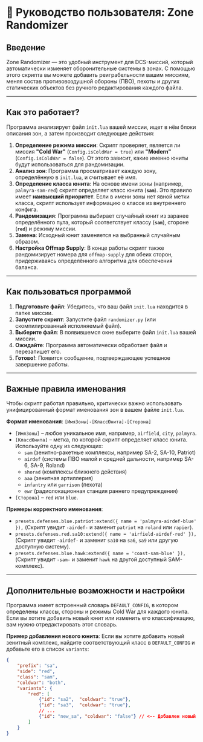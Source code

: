 # 📝 Руководство пользователя: Zone Randomizer

## Введение

Zone Randomizer — это удобный инструмент для DCS-миссий, который автоматически изменяет оборонительные системы в зонах. С помощью этого скрипта вы можете добавить реиграбельности вашим миссиям, меняя состав противовоздушной обороны (ПВО), пехоты и других статических объектов без ручного редактирования каждого файла.

---

## Как это работает?

Программа анализирует файл `init.lua` вашей миссии, ищет в нём блоки описания зон, а затем производит следующие действия:

1.  **Определение режима миссии**: Скрипт проверяет, является ли миссия **"Cold War"** (`Config.isColdWar = true`) или **"Modern"** (`Config.isColdWar = false`). От этого зависит, какие именно юниты будут использоваться для рандомизации.
2.  **Анализ зон**: Программа просматривает каждую зону, определённую в `init.lua`, и считывает её имя.
3.  **Определение класса юнита**: На основе имени зоны (например, `palmyra-sam-red`) скрипт определяет класс юнита (**`sam`**). Это правило имеет **наивысший приоритет**. Если в имени зоны нет явной метки класса, скрипт использует информацию о классе из внутреннего конфига.
4.  **Рандомизация**: Программа выбирает случайный юнит из заранее определённого пула, который соответствует классу (**`sam`**), стороне (**`red`**) и режиму миссии.
5.  **Замена**: Исходный юнит заменяется на выбранный случайным образом.
6.  **Настройка Offmap Supply**: В конце работы скрипт также рандомизирует номера для `offmap-supply` для обеих сторон, придерживаясь определённого алгоритма для обеспечения баланса.

---

## Как пользоваться программой

1.  **Подготовьте файл**: Убедитесь, что ваш файл `init.lua` находится в папке миссии.
2.  **Запустите скрипт**: Запустите файл `randomizer.py` (или скомпилированный исполняемый файл).
3.  **Выберите файл**: В появившемся окне выберите файл `init.lua` вашей миссии.
4.  **Ожидайте**: Программа автоматически обработает файл и перезапишет его.
5.  **Готово!**: Появится сообщение, подтверждающее успешное завершение работы.

---

## Важные правила именования

Чтобы скрипт работал правильно, критически важно использовать унифицированный формат именования зон в вашем файле `init.lua`.

**Формат именования**: `[ИмяЗоны]-[КлассЮнита]-[Сторона]`

* `[ИмяЗоны]` – любое уникальное имя, например, `airfield`, `city`, `palmyra`.
* `[КлассЮнита]` – метка, по которой скрипт определяет класс юнита. Используйте одну из следующих:
    * `sam` (зенитно-ракетные комплексы, например SA-2, SA-10, Patriot)
    * `airdef` (системы ПВО малой и средней дальности, например SA-6, SA-9, Roland)
    * `shorad` (комплексы ближнего действия)
    * `aaa` (зенитная артиллерия)
    * `infantry` или `garrison` (пехота)
    * `ewr` (радиолокационная станция раннего предупреждения)
* `[Сторона]` – `red` или `blue`.

**Примеры корректного именования**:

* `presets.defenses.blue.patriot:extend({ name = 'palmyra-airdef-blue' }),` (Скрипт увидит `-airdef-` и заменит `patriot` на `roland` или `rapier`).
* `presets.defenses.red.sa10:extend({ name = 'airfield-airdef-red' }),` (Скрипт увидит `-airdef-` и заменит `sa10` на `sa6`, `sa9` или другую доступную систему).
* `presets.defenses.blue.hawk:extend({ name = 'coast-sam-blue' }),` (Скрипт увидит `-sam-` и заменит `hawk` на другой доступный SAM-комплекс).

---

## Дополнительные возможности и настройки

Программа имеет встроенный словарь `DEFAULT_CONFIG`, в котором определены классы, стороны и режимы Cold War для каждого юнита. Если вы хотите добавить новый юнит или изменить его классификацию, вам нужно отредактировать этот словарь.

**Пример добавления нового юнита**:
Если вы хотите добавить новый зенитный комплекс, найдите соответствующий класс в `DEFAULT_CONFIG` и добавьте его в список `variants`:

```json
{ 
    "prefix": "sa", 
    "side": "red", 
    "class": "sam", 
    "coldwar": "both", 
    "variants": {
        "red": [
            {"id": "sa2",  "coldwar": "true"},
            {"id": "sa3",  "coldwar": "true"},
            // ...
            {"id": "new_sa", "coldwar": "false"} // <-- Добавлен новый юнит
        ]
    }
}
```
